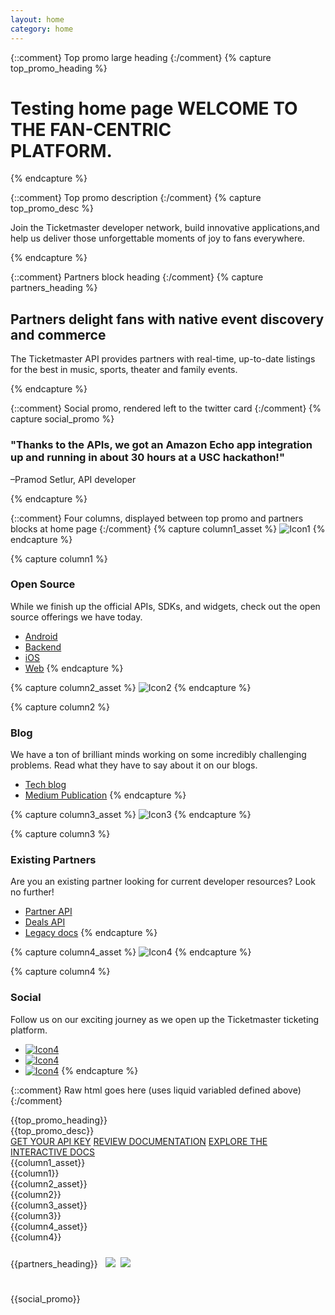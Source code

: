 ```yaml
---
layout: home
category: home
---
```


{::comment}
Top promo large heading
{:/comment}
{% capture top_promo_heading %}

# Testing  home page WELCOME TO <br/>THE FAN-CENTRIC<br/>PLATFORM.

{% endcapture %}

{::comment}
Top promo description
{:/comment}
{% capture top_promo_desc %}

Join the Ticketmaster developer network, build innovative applications,and help us deliver those unforgettable moments of joy to fans everywhere.

{% endcapture %}

{::comment}
Partners block heading
{:/comment}
{% capture partners_heading %}

## Partners delight fans with native event discovery and commerce

The Ticketmaster API provides partners with real-time, up-to-date listings for the best in music, sports, theater and family events.

{% endcapture %}

{::comment}
Social promo, rendered left to the twitter card
{:/comment}
{% capture social_promo %}

### "Thanks to the APIs, we got an Amazon Echo app integration up and running in about 30 hours at a USC hackathon!"
–Pramod Setlur, API developer

{% endcapture %}

{::comment}
Four columns, displayed between top promo and partners blocks at home page
{:/comment}
{% capture column1_asset %}
![Icon1](/assets/img/home/ic-brick-lg-p-2.svg)
{% endcapture %}

{% capture column1 %}

### Open Source

While we finish up the official APIs, SDKs, and widgets, check out the open source offerings we have today.

* [Android](http://code.ticketmaster.com/#android-projects)
* [Backend](http://code.ticketmaster.com/#backend-projects)
* [iOS](http://code.ticketmaster.com/#iOS-projects)
* [Web](http://code.ticketmaster.com/#web-projects)
{% endcapture %}

{% capture column2_asset %}
![Icon2](/assets/img/home/ic-scroll-lg-p-2-b.svg)
{% endcapture %}

{% capture column2 %}

### Blog

We have a ton of brilliant minds working on some incredibly challenging problems. Read what they have to say about it on our blogs.

* [Tech blog](http://tech.ticketmaster.com)
* [Medium Publication](https://medium.com/ticketmaster-tech)
{% endcapture %}

{% capture column3_asset %}
![Icon3](/assets/img/home/ic-helmet-lg-p-1-a.svg)
{% endcapture %}

{% capture column3 %}

### Existing Partners

Are you an existing partner looking for current developer resources? Look no further!

* [Partner API](/products-and-docs/apis/partner/)
* [Deals API](/products-and-docs/apis/deals-api/)
* [Legacy docs](http://apidocs.ticketmaster.com/)
{% endcapture %}

{% capture column4_asset %}
![Icon4](/assets/img/home/ic-blocks-lg-p-1-b.svg)
{% endcapture %}

{% capture column4 %}

### Social

Follow us on our exciting journey as we open up the Ticketmaster ticketing platform.

* [![Icon4](/assets/img/ic-twitter.svg)](https://twitter.com/tmastertech)
* [![Icon4](/assets/img/ic-facebook.svg)](https://www.facebook.com/TicketmasterTech)
* [![Icon4](/assets/img/ic-medium.svg)](https://medium.com/ticketmaster-tech)
{% endcapture %}

{::comment}
Raw html goes here (uses liquid variabled defined above)
{:/comment}
<div id="top-promo" class="slice-top-right slice-bottom-right promo xs-center">
    <div class="row">
        <div class="row-container">
<div class="col-xs-12 white" markdown="1">
{{top_promo_heading}}
</div>
<div class="col-xs-12 col-sm-11 col-md-10 description" markdown="1">
{{top_promo_desc}}
</div>
<div class="col-xs-12 button-block">
    <a href="https://dev-livenation.devportal.apigee.com/user/login" class="tm-btn tm-btn-white rightarrow">GET YOUR API KEY</a>
    <a href="{{"/products-and-docs/apis/getting-started/" | prepend: site.baseurl}}" class="tm-btn tm-btn-transparent rightarrow">REVIEW DOCUMENTATION</a>
    <a href="{{"/products-and-docs/apis/interactive-console/" | prepend: site.baseurl}}" class="tm-btn tm-btn-transparent">EXPLORE THE INTERACTIVE DOCS</a>
</div>
        </div>
        <div class="clearfix"></div>
    </div>
</div>
<div class="row xs-center columns">
<div class="row-container">
    <div class="col-xs-12 col-lg-3 xs-border-bottom">
        <div class="content" style="display: block;">
            <div class="row">
<div class="col-xs-12 col-sm-4 col-lg-12" markdown="1">
{{column1_asset}}
</div>
<div class="col-xs-12 col-sm-8 col-lg-12" markdown="1">
{{column1}}
</div>
</div>
</div>
    </div>
    <div class="col-xs-12 col-lg-3 xs-border-bottom">
        <div class="content" style="display: block;">
            <div class="row">
<div class="col-xs-12 col-sm-4 col-lg-12" markdown="1">
{{column2_asset}}
</div>
<div class="col-xs-12 col-sm-8 col-lg-12" markdown="1">
{{column2}}
</div>
</div>
</div>
    </div>
    <div class="col-xs-12 col-lg-3 xs-border-bottom">
        <div class="content" style="display: block;">
            <div class="row">
<div class="col-xs-12 col-sm-4 col-lg-12" markdown="1">
{{column3_asset}}
</div>
<div class="col-xs-12 col-sm-8 col-lg-12" markdown="1">
{{column3}}
</div>
</div>
</div>
    </div>
    <div class="col-xs-12 col-lg-3 xs-border-bottom">
        <div class="content social" style="display: block;">
            <div class="row">
<div class="col-xs-12 col-sm-4 col-lg-12" markdown="1">
{{column4_asset}}
</div>
<div class="col-xs-12 col-sm-8 col-lg-12" markdown="1">
{{column4}}
</div>
</div>
</div>
    </div>
</div>
</div>

<div id="bottom-promo" class="slice-top-right promo xs-center">
    <div class="row">
        <div class="row-container">
<div class="col-xs-12" markdown="1" style="padding-top: 24px;">
{{partners_heading}}
<img src="/assets/img/home/discovery-partner.png" style="margin-left: 8px;" /><img src="/assets/img/home/commerce-partner.png" style="margin-left: 8px;"/>
</div>
        </div>
<div class="social-buttons col-xs-12" style="visibility: hidden;">
    <a href="#"><img src="/assets/img/home/ic_fb.png"></a>
    <a href="#"><img src="/assets/img/home/ic_groupon.png"></a>
    <a href="#"><img src="/assets/img/home/ic_ret.png"></a>
    <a href="#"><img src="/assets/img/home/ic_fb.png"></a>
    <a href="#"><img src="/assets/img/home/ic_groupon.png"></a>
    <a href="#"><img src="/assets/img/home/ic_ret.png"></a>
    <a href="#"><img src="/assets/img/home/ic_fb.png"></a>
</div>
    </div>
</div>

<div id="promo-social" class="row">
    <div class="row-container">
<div class="col-xs-12 col-lg-6" style="padding-top: 20px;" markdown="1">
{{social_promo}}

</div>
        <div class="col-xs-12 col-lg-6">
        <div id="timeline"></div>
        <script type="text/javascript" src="https://platform.twitter.com/widgets.js"></script>
        <script>                      
            twttr.widgets.createTimeline(  
                    '677152457621823488',
                    document.getElementById('timeline'),
                    {
                        width: '550',
                        height: '420',
                        related: 'twitterdev,twitterapi'
                    }).then(function (el) {        
                });
            </script>
        </div>
    </div>
</div>
